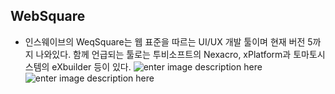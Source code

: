 ﻿## WebSquare

- 인스웨이브의 WeqSquare는 웹 표준을 따르는 UI/UX 개발 툴이며 현재 버전 5까지 나와있다. 함께 언급되는 툴로는 투비소프트의 Nexacro,  xPlatform과 토마토시스템의 eXbuilder 등이 있다.
![enter image description here](https://img1.daumcdn.net/thumb/R1280x0/?scode=mtistory2&fname=https://k.kakaocdn.net/dn/Zb70S/btqAMOjcxOT/3ET6kQ3bLpEVD9lLvk5MH0/img.png)
![enter image description here](https://img1.daumcdn.net/thumb/R1280x0/?scode=mtistory2&fname=https://k.kakaocdn.net/dn/GGBgN/btqAJwEHHQc/kcgm7R0CjIzh3fLSUFutS1/img.png)
